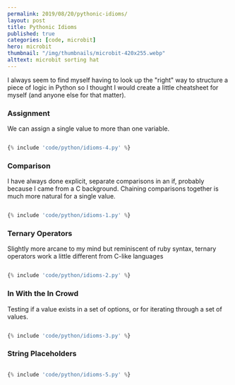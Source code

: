```yaml
---
permalink: 2019/08/20/pythonic-idioms/
layout: post
title: Pythonic Idioms
published: true
categories: [code, microbit]
hero: microbit
thumbnail: "/img/thumbnails/microbit-420x255.webp"
alttext: microbit sorting hat
---
```


I always seem to find myself having to look up the "right" way to structure a piece of logic in Python so I thought I would
create a little cheatsheet for myself (and anyone else for that matter).

### Assignment

We can assign a single value to more than one variable.

```python

{% include 'code/python/idioms-4.py' %}

```

### Comparison

I have always done explicit, separate comparisons in an if, probably because I came from a C background. Chaining
comparisons together is much more natural for a single value.

```python

{% include 'code/python/idioms-1.py' %}

```

### Ternary Operators

Slightly more arcane to my mind but reminiscent of ruby syntax, ternary operators work a little different from C-like
languages

```python

{% include 'code/python/idioms-2.py' %}

```

### In With the In Crowd

Testing if a value exists in a set of options, or for iterating through a set of values.

```python

{% include 'code/python/idioms-3.py' %}

```

### String Placeholders

```python

{% include 'code/python/idioms-5.py' %}

```
